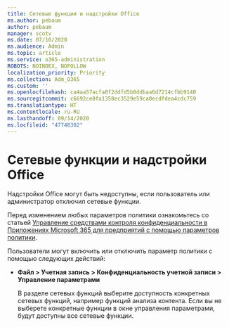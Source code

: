 ```yaml
---
title: Сетевые функции и надстройки Office
ms.author: pebaum
author: pebaum
manager: scotv
ms.date: 07/16/2020
ms.audience: Admin
ms.topic: article
ms.service: o365-administration
ROBOTS: NOINDEX, NOFOLLOW
localization_priority: Priority
ms.collection: Adm_O365
ms.custom: ''
ms.openlocfilehash: ca4aa57acfa8f2ddfd5b8ddbaa6d7214cfbb9140
ms.sourcegitcommit: c6692ce0fa1358ec3529e59ca0ecdfdea4cdc759
ms.translationtype: HT
ms.contentlocale: ru-RU
ms.lasthandoff: 09/14/2020
ms.locfileid: "47748302"
---
```

# <a name="connected-experience-with-office-add-ins"></a>Сетевые функции и надстройки Office

Надстройки Office могут быть недоступны, если пользователь или администратор отключил сетевые функции.

Перед изменением любых параметров политики ознакомьтесь со статьей [Управление средствами контроля конфиденциальности в Приложениях Microsoft 365 для предприятий с помощью параметров политики](https://docs.microsoft.com/deployoffice/privacy/manage-privacy-controls).

Пользователи могут включить или отключить параметр политики с помощью следующих действий:

- **Файл > Учетная запись > Конфиденциальность учетной записи > Управление параметрами** 

    В разделе сетевых функций выберите доступность конкретных сетевых функций, например функций анализа контента. Если вы не выберете конкретные функции в окне управления параметрами, будут доступны все сетевые функции.
